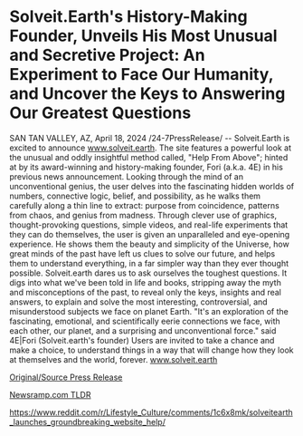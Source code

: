 # Solveit.Earth's History-Making Founder, Unveils His Most Unusual and Secretive Project: An Experiment to Face Our Humanity, and Uncover the Keys to Answering Our Greatest Questions

SAN TAN VALLEY, AZ, April 18, 2024 /24-7PressRelease/ -- Solveit.Earth is excited to announce www.solveit.earth. The site features a powerful look at the unusual and oddly insightful method called, "Help From Above"; hinted at by its award-winning and history-making founder, Fori (a.k.a. 4E) in his previous news announcement. Looking through the mind of an unconventional genius, the user delves into the fascinating hidden worlds of numbers, connective logic, belief, and possibility, as he walks them carefully along a thin line to extract: purpose from coincidence, patterns from chaos, and genius from madness.   Through clever use of graphics, thought-provoking questions, simple videos, and real-life experiments that they can do themselves, the user is given an unparalleled and eye-opening experience. He shows them the beauty and simplicity of the Universe, how great minds of the past have left us clues to solve our future, and helps them to understand everything, in a far simpler way than they ever thought possible.  Solveit.earth dares us to ask ourselves the toughest questions. It digs into what we've been told in life and books, stripping away the myth and misconceptions of the past, to reveal only the keys, insights and real answers, to explain and solve the most interesting, controversial, and misunderstood subjects we face on planet Earth.  "It's an exploration of the fascinating, emotional, and scientifically eerie connections we face, with each other, our planet, and a surprising and unconventional force." said 4E|Fori (Solveit.earth's founder)  Users are invited to take a chance and make a choice, to understand things in a way that will change how they look at themselves and the world, forever. www.solveit.earth 

[Original/Source Press Release](https://www.24-7pressrelease.com/press-release/510171/solveitearths-history-making-founder-unveils-his-most-unusual-and-secretive-project-an-experiment-to-face-our-humanity-and-uncover-the-keys-to-answering-our-greatest-questions)
                    

[Newsramp.com TLDR](None) 

https://www.reddit.com/r/Lifestyle_Culture/comments/1c6x8mk/solveitearth_launches_groundbreaking_website_help/